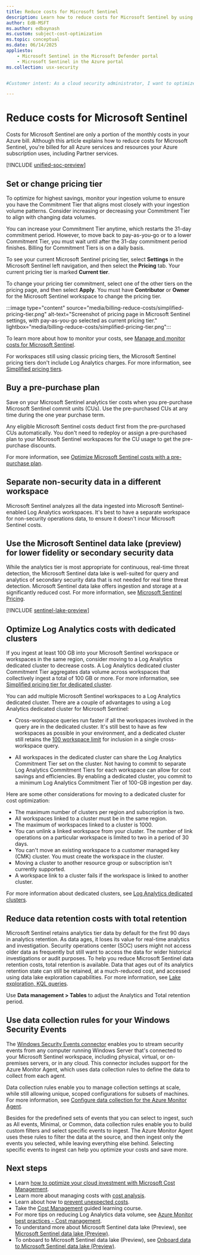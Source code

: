 ```yaml
---
title: Reduce costs for Microsoft Sentinel
description: Learn how to reduce costs for Microsoft Sentinel by using different methods in the Azure portal.
author: EdB-MSFT
ms.author: edbaynash
ms.custom: subject-cost-optimization
ms.topic: conceptual
ms.date: 06/14/2025
appliesto:
    - Microsoft Sentinel in the Microsoft Defender portal
    - Microsoft Sentinel in the Azure portal
ms.collection: usx-security


#Customer intent: As a cloud security administrator, I want to optimize the cost of using Microsoft Sentinel so that I can manage my organization's security operations within budget constraints.

---
```


# Reduce costs for Microsoft Sentinel

Costs for Microsoft Sentinel are only a portion of the monthly costs in your Azure bill. Although this article explains how to reduce costs for Microsoft Sentinel, you're billed for all Azure services and resources your Azure subscription uses, including Partner services.

[!INCLUDE [unified-soc-preview](includes/unified-soc-preview.md)]

## Set or change pricing tier
To optimize for highest savings, monitor your ingestion volume to ensure you have the Commitment Tier that aligns most closely with your ingestion volume patterns. Consider increasing or decreasing your Commitment Tier to align with changing data volumes.

You can increase your Commitment Tier anytime, which restarts the 31-day commitment period. However, to move back to pay-as-you-go or to a lower Commitment Tier, you must wait until after the 31-day commitment period finishes. Billing for Commitment Tiers is on a daily basis.

To see your current Microsoft Sentinel pricing tier, select **Settings** in the Microsoft Sentinel left navigation, and then select the **Pricing** tab. Your current pricing tier is marked **Current tier**.

To change your pricing tier commitment, select one of the other tiers on the pricing page, and then select **Apply**. You must have **Contributor** or **Owner** for the Microsoft Sentinel workspace to change the pricing tier.

:::image type="content" source="media/billing-reduce-costs/simplified-pricing-tier.png" alt-text="Screenshot of pricing page in Microsoft Sentinel settings, with pay-as-you-go selected as current pricing tier." lightbox="media/billing-reduce-costs/simplified-pricing-tier.png":::

To learn more about how to monitor your costs, see [Manage and monitor costs for Microsoft Sentinel](billing-monitor-costs.md).

For workspaces still using classic pricing tiers, the Microsoft Sentinel pricing tiers don't include Log Analytics charges. For more information, see [Simplified pricing tiers](billing.md#simplified-pricing-tiers).

## Buy a pre-purchase plan

Save on your Microsoft Sentinel analytics tier costs when you pre-purchase Microsoft Sentinel commit units (CUs). Use the pre-purchased CUs at any time during the one year purchase term.

Any eligible Microsoft Sentinel costs deduct first from the pre-purchased CUs automatically. You don't need to redeploy or assign a pre-purchased plan to your Microsoft Sentinel workspaces for the CU usage to get the pre-purchase discounts.

For more information, see [Optimize Microsoft Sentinel costs with a pre-purchase plan](billing-pre-purchase-plan.md).

## Separate non-security data in a different workspace

Microsoft Sentinel analyzes all the data ingested into Microsoft Sentinel-enabled Log Analytics workspaces. It's best to have a separate workspace for non-security operations data, to ensure it doesn't incur Microsoft Sentinel costs.

## Use the Microsoft Sentinel data lake (preview) for lower fidelity or secondary security data 

While the analytics tier is most appropriate for continuous, real-time threat detection, the Microsoft Sentinel data lake is well-suited for query and analytics of secondary security data that is not needed for real time threat detection. Microsoft Sentinel data lake offers ingestion and storage at a significantly reduced cost. For more information, see [Microsoft Sentinel Pricing](https://azure.microsoft.com/pricing/details/microsoft-sentinel/).

[!INCLUDE [sentinel-lake-preview](includes/sentinel-lake-preview.md)]

## Optimize Log Analytics costs with dedicated clusters

If you ingest at least 100 GB into your Microsoft Sentinel workspace or workspaces in the same region, consider moving to a Log Analytics dedicated cluster to decrease costs. A Log Analytics dedicated cluster Commitment Tier aggregates data volume across workspaces that collectively ingest a total of 100 GB or more. For more information, see [Simplified pricing tier for dedicated cluster](enroll-simplified-pricing-tier.md#simplified-pricing-tiers-for-dedicated-clusters).

You can add multiple Microsoft Sentinel workspaces to a Log Analytics dedicated cluster. There are a couple of advantages to using a Log Analytics dedicated cluster for Microsoft Sentinel:

- Cross-workspace queries run faster if all the workspaces involved in the query are in the dedicated cluster. It's still best to have as few workspaces as possible in your environment, and a dedicated cluster still retains the [100 workspace limit](/azure/azure-monitor/logs/cross-workspace-query) for inclusion in a single cross-workspace query.

- All workspaces in the dedicated cluster can share the Log Analytics Commitment Tier set on the cluster. Not having to commit to separate Log Analytics Commitment Tiers for each workspace can allow for cost savings and efficiencies. By enabling a dedicated cluster, you commit to a minimum Log Analytics Commitment Tier of 100-GB ingestion per day.

Here are some other considerations for moving to a dedicated cluster for cost optimization:

- The maximum number of clusters per region and subscription is two.
- All workspaces linked to a cluster must be in the same region.
- The maximum of workspaces linked to a cluster is 1000.
- You can unlink a linked workspace from your cluster. The number of link operations on a particular workspace is limited to two in a period of 30 days.
- You can't move an existing workspace to a customer managed key (CMK) cluster. You must create the workspace in the cluster.
- Moving a cluster to another resource group or subscription isn't currently supported.
- A workspace link to a cluster fails if the workspace is linked to another cluster.

For more information about dedicated clusters, see [Log Analytics dedicated clusters](/azure/azure-monitor/logs/cost-logs#dedicated-clusters).

## Reduce data retention costs with total retention

Microsoft Sentinel retains analytics tier data by default for the first 90 days in analytics retention. As data ages, it loses its value for real-time analytics and investigation. Security operations center (SOC) users might not access older data as frequently but still want to access the data for wider historical investigations or audit purposes. To help you reduce Microsoft Sentinel data retention costs, total retention is available. Data that ages out of its analytics retention state can still be retained, at a much-reduced cost, and accessed using data lake exploration capabilities. For more information, see [Lake exploration, KQL queries](graph/kql-overview.md).

Use **Data management > Tables** to adjust the Analytics and Total retention period.

## Use data collection rules for your Windows Security Events

The [Windows Security Events connector](connect-windows-security-events.md?tabs=LAA) enables you to stream security events from any computer running Windows Server that's connected to your Microsoft Sentinel workspace, including physical, virtual, or on-premises servers, or in any cloud. This connector includes support for the Azure Monitor Agent, which uses data collection rules to define the data to collect from each agent.

Data collection rules enable you to manage collection settings at scale, while still allowing unique, scoped configurations for subsets of machines. For more information, see [Configure data collection for the Azure Monitor Agent](/azure/azure-monitor/agents/azure-monitor-agent-data-collection).

Besides for the predefined sets of events that you can select to ingest, such as All events, Minimal, or Common, data collection rules enable you to build custom filters and select specific events to ingest. The Azure Monitor Agent uses these rules to filter the data at the source, and then ingest only the events you selected, while leaving everything else behind. Selecting specific events to ingest can help you optimize your costs and save more.

## Next steps

- Learn [how to optimize your cloud investment with Microsoft Cost Management](../cost-management-billing/costs/cost-mgt-best-practices.md?WT.mc_id=costmanagementcontent_docsacmhorizontal_-inproduct-learn).
- Learn more about managing costs with [cost analysis](../cost-management-billing/costs/quick-acm-cost-analysis.md?WT.mc_id=costmanagementcontent_docsacmhorizontal_-inproduct-learn).
- Learn about how to [prevent unexpected costs](../cost-management-billing/understand/analyze-unexpected-charges.md?WT.mc_id=costmanagementcontent_docsacmhorizontal_-inproduct-learn).
- Take the [Cost Management](/training/paths/control-spending-manage-bills?WT.mc_id=costmanagementcontent_docsacmhorizontal_-inproduct-learn) guided learning course.
- For more tips on reducing Log Analytics data volume, see [Azure Monitor best practices - Cost management](/azure/azure-monitor/best-practices-cost).
- To understand more about Microsoft Sentinel data lake (Preview), see [Microsoft Sentinel data lake (Preview)](graph/sentinel-lake-overview.md).
- To onboard to Microsoft Sentinel data lake (Preview), see [Onboard data to Microsoft Sentinel data lake (Preview)](graph/sentinel-lake-onboarding.md). 
